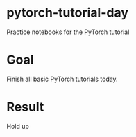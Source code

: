 # pytorch-tutorial-day
Practice notebooks for the PyTorch tutorial

# Goal
Finish all basic PyTorch tutorials today.

# Result
Hold up
